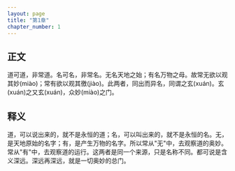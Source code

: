 ```yaml
---
layout: page
title: "第1章"
chapter_number: 1
---
```


## 正文
道可道，非常道。名可名，非常名。无名天地之始；有名万物之母。故常无欲以观其妙(miào)；常有欲以观其徼(jiào)。此两者，同出而异名，同谓之玄(xuán)。玄(xuán)之又玄(xuán)，众妙(miào)之门。

## 释义
道，可以说出来的，就不是永恒的道；名，可以叫出来的，就不是永恒的名。无，是天地原始的名字；有，是产生万物的名字。所以常从"无"中，去观察道的奥妙。常从"有"中，去观察道的运行。这两者是同一个来源，只是名称不同。都可说是含义深远。深远再深远，就是一切奥妙的总门。